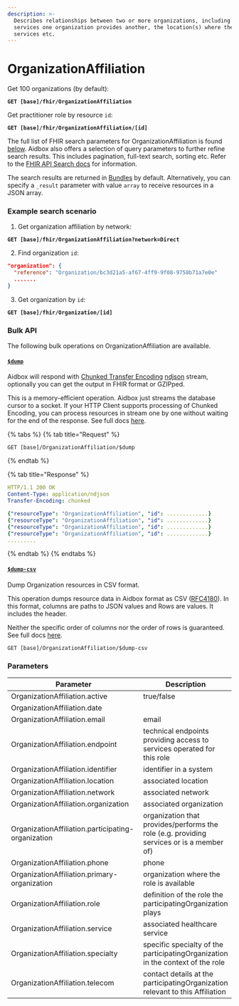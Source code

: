 ```yaml
---
description: >-
  Describes relationships between two or more organizations, including the
  services one organization provides another, the location(s) where they provide
  services etc.
---
```


# OrganizationAffiliation

Get 100 organizations (by default):

<pre><code><strong>GET [base]/fhir/OrganizationAffiliation
</strong></code></pre>

Get practitioner role by resource `id`:

<pre><code><strong>GET [base]/fhir/OrganizationAffiliation/[id]
</strong></code></pre>

The full list of FHIR search parameters for OrganizationAffiliation is found [below](organizationaffiliation.md#parameters). Aidbox also offers a selection of query parameters to further refine search results. This includes pagination, full-text search, sorting etc. Refer to the [FHIR API Search docs](../../../rest-api/fhir-search/README.md) for information.

The search results are returned in [Bundles](../../../rest-api/bundle.md) by default. Alternatively, you can specify a `_result` parameter with value `array` to receive resources in a JSON array.

### Example search scenario

1. Get organization affiliation by network:

<pre><code><strong>GET [base]/fhir/OrganizationAffiliation?network=Direct
</strong></code></pre>

2. Find organization `id`:

```json
"organization": {
  "reference": "Organization/bc3d21a5-af67-4ff9-9f08-9758b71a7e0e"
  .......
}
```

3. Get organization by `id`:

<pre><code><strong>GET [base]/fhir/Organization/[id]
</strong></code></pre>

### Bulk API

The following bulk operations on OrganizationAffiliation are available.

#### [`$dump`](../../../bulk-api/dump.md)

Aidbox will respond with [Chunked Transfer Encoding](https://en.wikipedia.org/wiki/Chunked_transfer_encoding) [ndjson](http://ndjson.org/) stream, optionally you can get the output in FHIR format or GZIPped.

This is a memory-efficient operation. Aidbox just streams the database cursor to a socket. If your HTTP Client supports processing of Chunked Encoding, you can process resources in stream one by one without waiting for the end of the response. See full docs [here](../../../bulk-api/dump.md).

{% tabs %}
{% tab title="Request" %}
```
GET [base]/OrganizationAffiliation/$dump
```
{% endtab %}

{% tab title="Response" %}
```yaml
HTTP/1.1 200 OK
Content-Type: application/ndjson
Transfer-Encoding: chunked

{"resourceType": "OrganizationAffiliation", "id": .............}
{"resourceType": "OrganizationAffiliation", "id": .............}
{"resourceType": "OrganizationAffiliation", "id": .............}
{"resourceType": "OrganizationAffiliation", "id": .............}
.........
```
{% endtab %}
{% endtabs %}

#### [`$dump-csv`](../../../bulk-api/dump-csv.md)

Dump Organization resources in CSV format.

This operation dumps resource data in Aidbox format as CSV ([RFC4180](https://datatracker.ietf.org/doc/html/rfc4180)). In this format, columns are paths to JSON values and Rows are values. It includes the header.

Neither the specific order of columns nor the order of rows is guaranteed. See full docs [here](../../../bulk-api/dump-csv.md).

```
GET [base]/OrganizationAffiliation/$dump-csv
```

### Parameters

<table><thead><tr><th width="320">Parameter</th><th>Description</th></tr></thead><tbody><tr><td>OrganizationAffiliation.active</td><td>true/false</td></tr><tr><td>OrganizationAffiliation.date</td><td></td></tr><tr><td>OrganizationAffiliation.email</td><td>email</td></tr><tr><td>OrganizationAffiliation.endpoint</td><td>technical endpoints providing access to services operated for this role</td></tr><tr><td>OrganizationAffiliation.identifier</td><td>identifier in a system</td></tr><tr><td>OrganizationAffiliation.location</td><td>associated location</td></tr><tr><td>OrganizationAffiliation.network</td><td>associated network</td></tr><tr><td>OrganizationAffiliation.organization</td><td>associated organization</td></tr><tr><td>OrganizationAffiliation.participating-organization</td><td>organization that provides/performs the role (e.g. providing services or is a member of)</td></tr><tr><td>OrganizationAffiliation.phone</td><td>phone</td></tr><tr><td>OrganizationAffiliation.primary-organization</td><td>organization where the role is available</td></tr><tr><td>OrganizationAffiliation.role</td><td>definition of the role the participatingOrganization plays</td></tr><tr><td>OrganizationAffiliation.service</td><td>associated healthcare service</td></tr><tr><td>OrganizationAffiliation.specialty</td><td>specific specialty of the participatingOrganization in the context of the role</td></tr><tr><td>OrganizationAffiliation.telecom</td><td>contact details at the participatingOrganization relevant to this Affiliation</td></tr></tbody></table>

